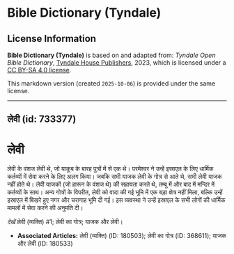 # Bible Dictionary (Tyndale)

## License Information

**Bible Dictionary (Tyndale)** is based on and adapted from: _Tyndale Open Bible Dictionary_, [Tyndale House Publishers](https://tyndaleopenresources.com/), 2023, which is licensed under a [CC BY-SA 4.0 license](https://creativecommons.org/licenses/by-sa/4.0/legalcode.en).

This markdown version (created `2025-10-06`) is provided under the same license.



--------------------------------

## लेवी (id: 733377)

लेवी
====

लेवी के वंशज लेवी थे, जो याकूब के बारह पुत्रों में से एक थे। परमेश्वर ने उन्हें इस्राएल के लिए धार्मिक कर्तव्यों में सेवा करने के लिए अलग किया। जबकि सभी याजक लेवी के गोत्र से आते थे, सभी लेवी याजक नहीं होते थे। लेवी याजकों (जो हारून के वंशज थे) की सहायता करते थे, तम्बू में और बाद में मन्दिर में कर्तव्यों के साथ। अन्य गोत्रों के विपरीत, लेवी को वादा की गई भूमि में एक बड़ा क्षेत्र नहीं मिला, बल्कि उन्हें इस्राएल में बिखरे हुए नगर और चरागाह भूमि दी गई। इस व्यवस्था ने उन्हें इस्राएल के सभी लोगों की धार्मिक मामलों में सेवा करने की अनुमति दी।

*देखें* लेवी (व्यक्ति) \#1; लेवी का गोत्र; याजक और लेवी।

* **Associated Articles:** लेवी (व्यक्ति) (ID: 180503); लेवी का गोत्र (ID: 368611); याजक और लेवी (ID: 180533)

